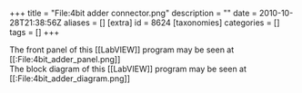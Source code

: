 +++
title = "File:4bit adder connector.png"
description = ""
date = 2010-10-28T21:38:56Z
aliases = []
[extra]
id = 8624
[taxonomies]
categories = []
tags = []
+++

The front panel of this [[LabVIEW]] program may be seen at [[:File:4bit_adder_panel.png]]<br/>
The block diagram of this [[LabVIEW]] program may be seen at [[:File:4bit_adder_diagram.png]]
